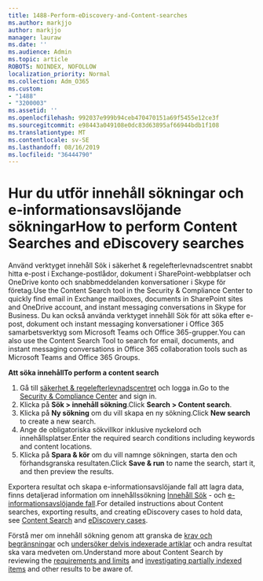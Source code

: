 ```yaml
---
title: 1488-Perform-eDiscovery-and-Content-searches
ms.author: markjjo
author: markjjo
manager: lauraw
ms.date: ''
ms.audience: Admin
ms.topic: article
ROBOTS: NOINDEX, NOFOLLOW
localization_priority: Normal
ms.collection: Adm_O365
ms.custom:
- "1488"
- "3200003"
ms.assetid: ''
ms.openlocfilehash: 992037e999b94ceb470470151a69f5455e12ce3f
ms.sourcegitcommit: e98443a049108e0dc83d63895af66944bdb1f108
ms.translationtype: MT
ms.contentlocale: sv-SE
ms.lasthandoff: 08/16/2019
ms.locfileid: "36444790"
---
```

# <a name="how-to-perform-content-searches-and-ediscovery-searches"></a><span data-ttu-id="1322c-102">Hur du utför innehåll sökningar och e-informationsavslöjande sökningar</span><span class="sxs-lookup"><span data-stu-id="1322c-102">How to perform Content Searches and eDiscovery searches</span></span>

<span data-ttu-id="1322c-103">Använd verktyget innehåll Sök i säkerhet & regelefterlevnadscentret snabbt hitta e-post i Exchange-postlådor, dokument i SharePoint-webbplatser och OneDrive konto och snabbmeddelanden konversationer i Skype för företag.</span><span class="sxs-lookup"><span data-stu-id="1322c-103">Use the Content Search tool in the Security & Compliance Center to quickly find email in Exchange mailboxes, documents in SharePoint sites and OneDrive account, and instant messaging conversations in Skype for Business.</span></span> <span data-ttu-id="1322c-104">Du kan också använda verktyget innehåll Sök för att söka efter e-post, dokument och instant messaging konversationer i Office 365 samarbetsverktyg som Microsoft Teams och Office 365-grupper.</span><span class="sxs-lookup"><span data-stu-id="1322c-104">You can also use the Content Search Tool to search for email, documents, and instant messaging conversations in Office 365 collaboration tools such as Microsoft Teams and Office 365 Groups.</span></span>

<span data-ttu-id="1322c-105">**Att söka innehåll**</span><span class="sxs-lookup"><span data-stu-id="1322c-105">**To perform a content search**</span></span>

1. <span data-ttu-id="1322c-106">Gå till [säkerhet & regelefterlevnadscentret](https://protection.office.com) och logga in.</span><span class="sxs-lookup"><span data-stu-id="1322c-106">Go to the [Security & Compliance Center](https://protection.office.com) and sign in.</span></span>
2. <span data-ttu-id="1322c-107">Klicka på **Sök > innehåll sökning**.</span><span class="sxs-lookup"><span data-stu-id="1322c-107">Click **Search > Content search**.</span></span>
3. <span data-ttu-id="1322c-108">Klicka på **Ny sökning** om du vill skapa en ny sökning.</span><span class="sxs-lookup"><span data-stu-id="1322c-108">Click **New search** to create a new search.</span></span>
4. <span data-ttu-id="1322c-109">Ange de obligatoriska sökvillkor inklusive nyckelord och innehållsplatser.</span><span class="sxs-lookup"><span data-stu-id="1322c-109">Enter the required search conditions including keywords and content locations.</span></span>  
5. <span data-ttu-id="1322c-110">Klicka på **Spara & kör** om du vill namnge sökningen, starta den och förhandsgranska resultaten.</span><span class="sxs-lookup"><span data-stu-id="1322c-110">Click **Save & run** to name the search, start it, and then preview the results.</span></span>

<span data-ttu-id="1322c-111">Exportera resultat och skapa e-informationsavslöjande fall att lagra data, finns detaljerad information om innehållssökning [Innehåll Sök](https://docs.microsoft.com/en-us/office365/securitycompliance/content-search) - och [e-informationsavslöjande fall](https://docs.microsoft.com/en-us/office365/securitycompliance/ediscovery-cases).</span><span class="sxs-lookup"><span data-stu-id="1322c-111">For detailed instructions about Content searches, exporting results, and creating eDiscovery cases to hold data, see [Content Search](https://docs.microsoft.com/en-us/office365/securitycompliance/content-search) and [eDiscovery cases](https://docs.microsoft.com/en-us/office365/securitycompliance/ediscovery-cases).</span></span>

<span data-ttu-id="1322c-112">Förstå mer om innehåll sökning genom att granska de [krav och begränsningar](https://docs.microsoft.com/en-us/office365/securitycompliance/limits-for-content-search) och [undersöker delvis indexerade artiklar](https://docs.microsoft.com/en-us/office365/securitycompliance/investigating-partially-indexed-items-in-ediscovery) och andra resultat ska vara medveten om.</span><span class="sxs-lookup"><span data-stu-id="1322c-112">Understand more about Content Search by reviewing the [requirements and limits](https://docs.microsoft.com/en-us/office365/securitycompliance/limits-for-content-search) and  [investigating partially indexed items](https://docs.microsoft.com/en-us/office365/securitycompliance/investigating-partially-indexed-items-in-ediscovery) and other results to be aware of.</span></span>
